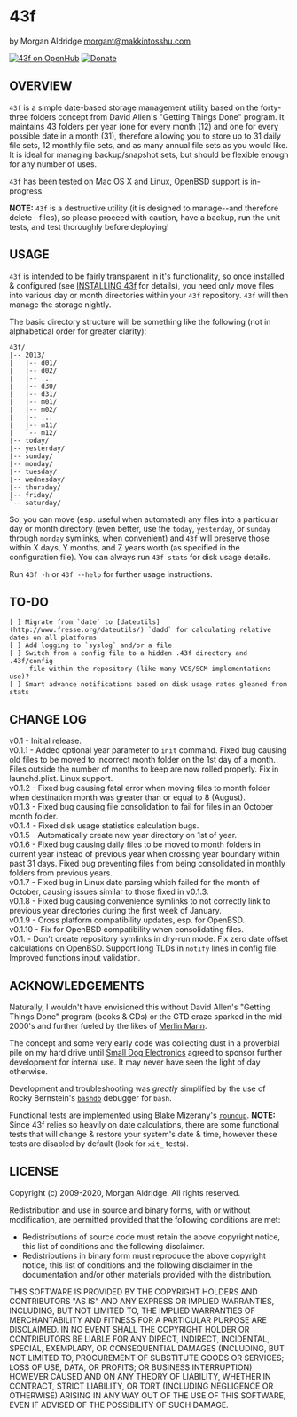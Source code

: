 43f
===

by Morgan Aldridge <morgant@makkintosshu.com>

[![43f on OpenHub](https://www.openhub.net/p/makkintosshu-43f/widgets/project_thin_badge.gif)](https://www.openhub.net/p/makkintosshu-43f) [![Donate](https://img.shields.io/badge/Donate-PayPal-green.svg)](https://www.paypal.com/cgi-bin/webscr?cmd=_donations&business=DBY3R8ARLDELE&currency_code=USD&source=url)

OVERVIEW
--------

`43f` is a simple date-based storage management utility based on the forty-three
folders concept from David Allen's "Getting Things Done" program. It maintains 
43 folders per year (one for every month (12) and one for every possible date in
a month (31), therefore allowing you to store up to 31 daily file sets, 12 
monthly file sets, and as many annual file sets as you would like. It is ideal 
for managing backup/snapshot sets, but should be flexible enough for any number 
of uses.

`43f` has been tested on Mac OS X and Linux, OpenBSD support is in-progress.

**NOTE:** `43f` is a destructive utility (it is designed to manage--and
therefore delete--files), so please proceed with caution, have a backup, 
run the unit tests, and test thoroughly before deploying!

USAGE
-----

`43f` is intended to be fairly transparent in it's functionality, so once 
installed & configured (see [INSTALLING 43f](INSTALLING.md) for details),
you need only move files into various day or month directories within your
`43f` repository. `43f` will then manage the storage nightly.

The basic directory structure will be something like the following (not in
alphabetical order for greater clarity):

    43f/
    |-- 2013/
    |   |-- d01/
    |   |-- d02/
    |   |-- ...
    |   |-- d30/
    |   |-- d31/
    |   |-- m01/
    |   |-- m02/
    |   |-- ...
    |   |-- m11/
    |   `-- m12/
    |-- today/
    |-- yesterday/
    |-- sunday/
    |-- monday/
    |-- tuesday/
    |-- wednesday/
    |-- thursday/
    |-- friday/
    `-- saturday/

So, you can move (esp. useful when automated) any files into a particular 
day or month directory (even better, use the `today`, `yesterday`, or 
`sunday` through `monday` symlinks, when convenient) and `43f` will 
preserve those within X days, Y months, and Z years worth (as specified
in the configuration file). You can always run `43f stats` for disk usage 
details.

Run `43f -h` or `43f --help` for further usage instructions.

TO-DO
-----

    [ ] Migrate from `date` to [dateutils](http://www.fresse.org/dateutils/) `dadd` for calculating relative dates on all platforms
    [ ] Add logging to `syslog` and/or a file
    [ ] Switch from a config file to a hidden .43f directory and .43f/config
         file within the repository (like many VCS/SCM implementations use)?
    [ ] Smart advance notifications based on disk usage rates gleaned from stats

CHANGE LOG
----------

v0.1   - Initial release.  
v0.1.1 - Added optional year parameter to `init` command. Fixed bug causing old
         files to be moved to incorrect month folder on the 1st day of a month.
         Files outside the number of months to keep are now rolled properly. Fix
         in launchd.plist. Linux support.  
v0.1.2 - Fixed bug causing fatal error when moving files to month folder when 
         destination month was greater than or equal to 8 (August).  
v0.1.3 - Fixed bug causing file consolidation to fail for files in an October 
         month folder.  
v0.1.4 - Fixed disk usage statistics calculation bugs.  
v0.1.5 - Automatically create new year directory on 1st of year.  
v0.1.6 - Fixed bug causing daily files to be moved to month folders in current
         year instead of previous year when crossing year boundary within past
         31 days. Fixed bug preventing files from being consolidated in monthly
         folders from previous years.  
v0.1.7 - Fixed bug in Linux date parsing which failed for the month of October,
         causing issues similar to those fixed in v0.1.3.  
v0.1.8 - Fixed bug causing convenience symlinks to not correctly link to 
         previous year directories during the first week of January.  
v0.1.9 - Cross platform compatibility updates, esp. for OpenBSD.  
v0.1.10 - Fix for OpenBSD compatibility when consolidating files.  
v0.1.   - Don't create repository symlinks in dry-run mode. Fix zero date
          offset calculations on OpenBSD. Support long TLDs in `notify` lines
          in config file. Improved functions input validation.

ACKNOWLEDGEMENTS
----------------

Naturally, I wouldn't have envisioned this without David Allen's "Getting Things
Done" program (books & CDs) or the GTD craze sparked in the mid-2000's and
further fueled by the likes of [Merlin Mann](http://43folders.com/).

The concept and some very early code was collecting dust in a proverbial pile 
on my hard drive until [Small Dog Electronics](http://www.smalldog.com/) 
agreed to sponsor further development for internal use. It may never have seen
the light of day otherwise.

Development and troubleshooting was _greatly_ simplified by the use of Rocky 
Bernstein's [`bashdb`](http://bashdb.sourceforge.net/) debugger for `bash`.

Functional tests are implemented using Blake Mizerany's [`roundup`](https://github.com/bmizerany/roundup).
**NOTE:** Since 43f relies so heavily on date calculations, there are some
functional tests that will change & restore your system's date & time, however
these tests are disabled by default (look for `xit_` tests).

LICENSE
-------

Copyright (c) 2009-2020, Morgan Aldridge. All rights reserved.

Redistribution and use in source and binary forms, with or without 
modification, are permitted provided that the following conditions are met:

- Redistributions of source code must retain the above copyright notice, this 
  list of conditions and the following disclaimer.
- Redistributions in binary form must reproduce the above copyright notice, 
  this list of conditions and the following disclaimer in the documentation 
  and/or other materials provided with the distribution.

THIS SOFTWARE IS PROVIDED BY THE COPYRIGHT HOLDERS AND CONTRIBUTORS "AS IS" 
AND ANY EXPRESS OR IMPLIED WARRANTIES, INCLUDING, BUT NOT LIMITED TO, THE 
IMPLIED WARRANTIES OF MERCHANTABILITY AND FITNESS FOR A PARTICULAR PURPOSE ARE
DISCLAIMED. IN NO EVENT SHALL THE COPYRIGHT HOLDER OR CONTRIBUTORS BE LIABLE 
FOR ANY DIRECT, INDIRECT, INCIDENTAL, SPECIAL, EXEMPLARY, OR CONSEQUENTIAL 
DAMAGES (INCLUDING, BUT NOT LIMITED TO, PROCUREMENT OF SUBSTITUTE GOODS OR 
SERVICES; LOSS OF USE, DATA, OR PROFITS; OR BUSINESS INTERRUPTION) HOWEVER 
CAUSED AND ON ANY THEORY OF LIABILITY, WHETHER IN CONTRACT, STRICT LIABILITY, 
OR TORT (INCLUDING NEGLIGENCE OR OTHERWISE) ARISING IN ANY WAY OUT OF THE USE 
OF THIS SOFTWARE, EVEN IF ADVISED OF THE POSSIBILITY OF SUCH DAMAGE.
